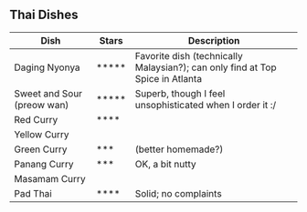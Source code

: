 
## Thai Dishes

| Dish | Stars | Description | 
|------|-------|-------------|
| Daging Nyonya | ***** | Favorite dish (technically Malaysian?); can only find at Top Spice in Atlanta |
| Sweet and Sour (preow wan) | ***** | Superb, though I feel unsophisticated when I order it :/ | 
| Red Curry | **** | |
| Yellow Curry | | 
| Green Curry | *** | (better homemade?) | 
| Panang Curry | *** | OK, a bit nutty |
| Masamam  Curry | | 
| Pad Thai | **** | Solid; no complaints |



